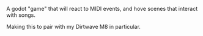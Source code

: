 A godot "game" that will react to MIDI events, and hove scenes that interact with songs.

Making this to pair with my Dirtwave M8 in particular.
